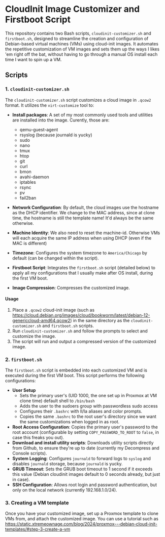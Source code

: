 # CloudInit Image Customizer and Firstboot Script

This repository contains two Bash scripts, `cloudinit-customizer.sh` and `firstboot.sh`, designed to streamline the creation and configuration of Debian-based virtual machines (VMs) using cloud-init images. It automates the repetitive customization of VM images and sets them up the ways I likes 'em right off the bat, without having to go through a manual OS install each time I want to spin up a VM.

## Scripts

### 1. `cloudinit-customizer.sh`

The `cloudinit-customizer.sh` script customizes a cloud image in `.qcow2` format. It utilizes the `virt-customize` tool to:

- **Install packages**: A set of my most commonly used tools and utilities are installed into the image. Curently, those are:
  - qemu-guest-agent
  - rsyslog (because journald is yucky)
  - sudo
  - nano
  - tmux
  - htop
  - git
  - curl
  - bmon
  - avahi-daemon
  - iptables
  - rsync
  - pv
  - fail2ban

- **Network Configuration**: By default, the cloud images use the hostname as the DHCP identifier. We change to the MAC address, since at clone time, the hostname is still the template name! It'd always be the same otherwise.
- **Machine Identity**: We also need to reset the machine-id. Otherwise VMs will each acquire the same IP address when using DHCP (even if the MAC is different)
- **Timezone**: Configures the system timezone to `America/Chicago` by default (can be changed within the script).
- **Firstboot Script**: Integrates the `firstboot.sh` script (detailed below) to apply all my configurations that I usually make after OS install, during the first VM boot.
- **Image Compression**: Compresses the customized image.

#### Usage

1. Place a `.qcow2` cloud-init image (such as https://cloud.debian.org/images/cloud/bookworm/latest/debian-12-genericcloud-amd64.qcow2) in the same directory as the `cloudinit-customizer.sh` and `firstboot.sh` scripts.
2. Run `cloudinit-customizer.sh` and follow the prompts to select and customize the image.
3. The script will run and output a compressed version of the customized image.

### 2. `firstboot.sh`

The `firstboot.sh` script is embedded into each customized VM and is executed during the first VM boot. This script performs the following configurations:

- **User Setup**
  - Sets the primary user's (UID 1000, the one set up in Proxmox at VM clone time) default shell to `/bin/bash`
  - Adds the user to the sudoers group with passwordless sudo access
  - Configures their `.bashrc` with ll/la aliases and color prompts.
  - Copies the same `.bashrc` to the root user's directory since we want the same customizations when logged in as root.
- **Root Access Configuration**: Copies the primary user's password to the root account (configurable by setting `COPY_PASSWORD_TO_ROOT` to `false`, in case this freaks you out).
- **Download and install utility scripts**: Downloads utility scripts directly from Github, to ensure they're up to date (currently my Decompress and Console scripts).
- **System Logging**: Configures `journald` to forward logs to `syslog` and disables `journald` storage, because `journald` is yucky.
- **GRUB Timeout**: Sets the GRUB boot timeout to 1 second if it exceeds this value (Debian cloudinit images default to 0 seconds already, but just in case).
- **SSH Configuration**: Allows root login and password authentication, but only on the local network (currently 192.168.1.0/24).

### 3. Creating a VM template

Once you have your customized image, set up a Proxmox template to clone VMs from, and attach the customized image. You can use a tutorial such as https://static.xtremeownage.com/blog/2024/proxmox---debian-cloud-init-templates/#step-3-create-a-vm
